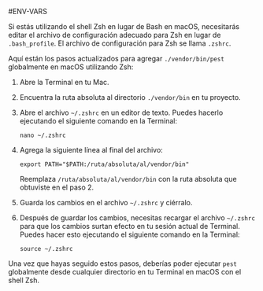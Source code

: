 #ENV-VARS

Si estás utilizando el shell Zsh en lugar de Bash en macOS, necesitarás editar el archivo de configuración adecuado para Zsh en lugar de `.bash_profile`. El archivo de configuración para Zsh se llama `.zshrc`.

Aquí están los pasos actualizados para agregar `./vendor/bin/pest` globalmente en macOS utilizando Zsh:

1. Abre la Terminal en tu Mac.

2. Encuentra la ruta absoluta al directorio `./vendor/bin` en tu proyecto.

3. Abre el archivo `~/.zshrc` en un editor de texto. Puedes hacerlo ejecutando el siguiente comando en la Terminal:

   ```
   nano ~/.zshrc
   ```

4. Agrega la siguiente línea al final del archivo:

   ```
   export PATH="$PATH:/ruta/absoluta/al/vendor/bin"
   ```

   Reemplaza `/ruta/absoluta/al/vendor/bin` con la ruta absoluta que obtuviste en el paso 2.

5. Guarda los cambios en el archivo `~/.zshrc` y ciérralo.

6. Después de guardar los cambios, necesitas recargar el archivo `~/.zshrc` para que los cambios surtan efecto en tu sesión actual de Terminal. Puedes hacer esto ejecutando el siguiente comando en la Terminal:

   ```
   source ~/.zshrc
   ```

Una vez que hayas seguido estos pasos, deberías poder ejecutar `pest` globalmente desde cualquier directorio en tu Terminal en macOS con el shell Zsh.